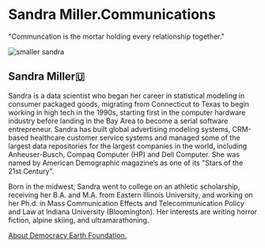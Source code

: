 # Sandra Miller.Communications
"Communcation is the mortar holding every relationship together."

![smaller sandra](https://user-images.githubusercontent.com/24529258/37696591-141cf060-2c95-11e8-9da9-b3ab25d12a7a.png)

## Sandra Miller🇺

Sandra is a data scientist who began her career in statistical modeling in consumer packaged goods, migrating from Connecticut to Texas to begin working in high tech in the 1990s, starting  first in the computer hardware industry before landing in the Bay Area to become a serial software entrepreneur.  Sandra has built global advertising modeling systems, CRM-based healthcare customer service systems and managed some of the largest data repositories for the largest companies in the world, including Anheuser-Busch, Compaq Computer (HP) and Dell Computer. She was named by American Demographic magazine’s as one of its "Stars of the 21st Century". 

Born in the midwest, Sandra went to college on an athletic scholarship, receiving her B.A. and M.A. from Eastern Illinois University, and working on her Ph.d. in Mass Communication Effects and Telecommunication Policy and Law at Indiana University (Bloomington). Her interests are writing horror fiction, alpine skiing, and ultramarathoning.

[About Democracy Earth Foundation.](https://github.com/DemocracyEarth/press-kit/blob/master/README.md#democracy-earth-press-kit)
